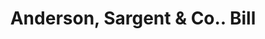 ---
doi: 10.7916/D8ZS47P1
date_other: '1860'
date_other_textual: 1860-1869
form: printed ephemera
genre:
- Invoices
name:
- Anderson, Sargent & Co.
object_in_context_url: https://biggert.cul.columbia.edu/items/view/ave_biggert_01848
subject_hierarchical_geographic:
- Boston, Massachusetts, United States
subject_name:
- Anderson, Sargent & Co.
title: Anderson, Sargent & Co.. Bill
sort_title: Anderson, Sargent & Co.. Bill
call_number: ave_biggert_01848
coordinates:
- 42.35805555555556,-71.06361111111111
pid: ave_biggert_01848
identifiers: ave_biggert_01848
thumbnail: false
permalink: /biggert/ave_biggert_01848/
layout: iiif-image-page
---